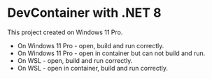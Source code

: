 # DevContainer with .NET 8

This project created on Windows 11 Pro.

- On Windows 11 Pro - open, build and run correctly.
- On Windows 11 Pro - open in container but can not build and run.
- On WSL - open, build and run correctly.
- On WSL - open in container, build and run correctly.